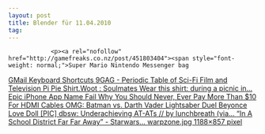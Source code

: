 ```yaml
---
layout: post
title: Blender für 11.04.2010
tag: 
---
```



                <p><a rel="nofollow" href="http://gamefreaks.co.nz/post/451803404"><span style="font-weight: normal;">Super Mario Nintendo Messenger bag
</span></a><a rel="nofollow" href="http://mail.google.com/support/bin/answer.py?answer=6594"><span style="font-weight: normal;">GMail Keyboard Shortcuts
</span></a><a rel="nofollow" href="http://9gag.com/gag/19650"><span style="font-weight: normal;">9GAG - Periodic Table of Sci-Fi Film and Television
</span></a><strong><a rel="nofollow" href="http://www.geeksaresexy.net/2010/03/17/mmm-pi/?utm_source=feedburner&amp;utm_medium=feed&amp;utm_campaign=Feed%3A+geeksAreSexyTechnologyNews+%28%5BGeeks+are+Sexy%5D+technology+news%29"><span style="font-weight: normal;">Pi Pie
</span></a><a rel="nofollow" href="http://gamefreaks.co.nz/post/490879785"><span style="font-weight: normal;">Shirt.Woot : Soulmates Wear this shirt: during a picnic in...
</span></a><a rel="nofollow" href="http://feedproxy.google.com/~r/geeksAreSexyTechnologyNews/~3/wIRc1Id70HI/"><span style="font-weight: normal;">Epic iPhone App Name Fail
</span></a><a rel="nofollow" href="http://feedproxy.google.com/~r/geeksAreSexyTechnologyNews/~3/jRXupQlIWaE/"><span style="font-weight: normal;">Why You Should Never, Ever Pay More Than $10 For HDMI Cables
</span></a><a rel="nofollow" href="http://feedproxy.google.com/~r/geeksAreSexyTechnologyNews/~3/isqxpf66O8U/"><span style="font-weight: normal;">OMG: Batman vs. Darth Vader Lightsaber Duel
</span></a><a rel="nofollow" href="http://www.buzzfeed.com/mjs538/beyonce-love-doll/"><span style="font-weight: normal;">Beyonce Love Doll [PIC]
</span></a><a rel="nofollow" href="http://gamefreaks.co.nz/post/501733815"><span style="font-weight: normal;">dbsw: Underachieving AT-ATs // by lunchbreath (via...
</span></a><a rel="nofollow" href="http://gamefreaks.co.nz/post/502674429"><span style="font-weight: normal;">“In A School District Far Far Away” - Starwars...
</span></a><a rel="nofollow" href="http://3.bp.blogspot.com/_YFccnbWJWtY/S7zrWTZnQ9I/AAAAAAAAAqc/H-x-awrccpM/s1600/warpzone.jpg"><span style="font-weight: normal;">warpzone.jpg 1188×857 pixel</span></a></strong></p>
            
